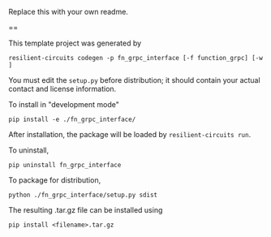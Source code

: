 Replace this with your own readme.

==

This template project was generated by

    resilient-circuits codegen -p fn_grpc_interface [-f function_grpc] [-w ]


You must edit the `setup.py` before distribution;
it should contain your actual contact and license information.

To install in "development mode"

    pip install -e ./fn_grpc_interface/

After installation, the package will be loaded by `resilient-circuits run`.


To uninstall,

    pip uninstall fn_grpc_interface


To package for distribution,

    python ./fn_grpc_interface/setup.py sdist

The resulting .tar.gz file can be installed using

    pip install <filename>.tar.gz
